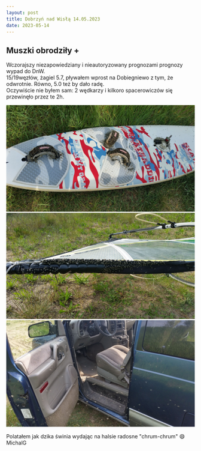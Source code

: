 ```yaml
---
layout: post
title: Dobrzyń nad Wisłą 14.05.2023
date: 2023-05-14
---
```


## Muszki obrodziły +  

Wczorajszy niezapowiedziany i nieautoryzowany prognozami prognozy wypad do DnW.  
15/19węzłów, żagiel 5.7, pływałem wprost na Dobiegniewo z tym, że odwrotnie. Równo, 5.0 też by dało radę.  
Oczywiście nie byłem sam: 2 wędkarzy i kilkoro spacerowiczów się przewinęło przez te 2h.  

![Muszki obrodziły +](https://raw.githubusercontent.com/naspocie/blog/master/images/2023-05-14-Dobrzyn/MuszkiObrodzily1.jpg "Muszki obrodziły +")  
![Muszki obrodziły +](https://raw.githubusercontent.com/naspocie/blog/master/images/2023-05-14-Dobrzyn/MuszkiObrodzily2.jpg "Muszki obrodziły +")  
![Muszki obrodziły +](https://raw.githubusercontent.com/naspocie/blog/master/images/2023-05-14-Dobrzyn/MuszkiObrodzily3.jpg "Muszki obrodziły +")  

Polatałem jak dzika świnia wydając na halsie radosne "chrum-chrum" :smile:  
MichalG  
